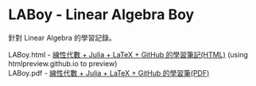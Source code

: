 # LABoy - Linear Algebra Boy

針對 Linear Algebra 的學習記錄。

LABoy.html - [線性代數 + Julia + LaTeX + GitHub 的學習筆記(HTML)](https://htmlpreview.github.io/?https://github.com/ysaereve/LABoy/blob/master/LABoy.html) (using htmlpreview.github.io to preview)  
LABoy.pdf - [線性代數 + Julia + LaTeX + GitHub 的學習筆(PDF)](https://github.com/ysaereve/LABoy/blob/master/LABoy.pdf)
